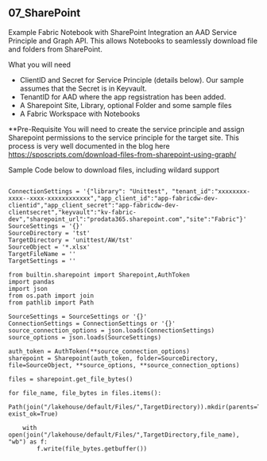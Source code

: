 ## 07_SharePoint
Example Fabric Notebook with SharePoint Integration an AAD Service Principle and Graph API.
This allows Notebooks to seamlessly download file and folders from SharePoint.

What you will need 
- ClientID and Secret for Service Principle (details below). Our sample assumes that the Secret is in Keyvault.
- TenantID for AAD where the app regsistration has been added.
- A Sharepoint Site, Library, optional Folder and some sample files
- A Fabric Workspace with Notebooks

**Pre-Requisite
You will need to create the service principle and assign Sharepoint permissions to the service principle for the target site.
This process is very well documented in the blog here
https://sposcripts.com/download-files-from-sharepoint-using-graph/

Sample Code below to download files, including wildard support
<pre><code class='python'>
ConnectionSettings = '{"library": "Unittest", "tenant_id":"xxxxxxxx-xxxx--xxxx-xxxxxxxxxxxx","app_client_id":"app-fabricdw-dev-clientid","app_client_secret":"app-fabricdw-dev-clientsecret","keyvault":"kv-fabric-dev","sharepoint_url":"prodata365.sharepoint.com","site":"Fabric"}'
SourceSettings = '{}'
SourceDirectory = 'tst'
TargetDirectory = 'unittest/AW/tst'
SourceObject = '*.xlsx'
TargetFileName = ''
TargetSettings = ''   

from builtin.sharepoint import Sharepoint,AuthToken
import pandas
import json
from os.path import join
from pathlib import Path

SourceSettings = SourceSettings or '{}'
ConnectionSettings = ConnectionSettings or '{}'
source_connection_options = json.loads(ConnectionSettings)
source_options = json.loads(SourceSettings)

auth_token = AuthToken(**source_connection_options)
sharepoint = Sharepoint(auth_token, folder=SourceDirectory, file=SourceObject, **source_options, **source_connection_options)

files = sharepoint.get_file_bytes()

for file_name, file_bytes in files.items():
    Path(join("/lakehouse/default/Files/",TargetDirectory)).mkdir(parents=True, exist_ok=True)

    with open(join("/lakehouse/default/Files/",TargetDirectory,file_name), "wb") as f:
        f.write(file_bytes.getbuffer())
</code></pre>
  
